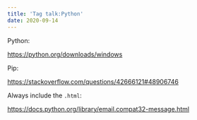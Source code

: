 ```yaml
---
title: 'Tag talk:Python'
date: 2020-09-14
---
```


Python:

<https://python.org/downloads/windows>

Pip:

<https://stackoverflow.com/questions/42666121#48906746>

Always include the `.html`:

<https://docs.python.org/library/email.compat32-message.html>
